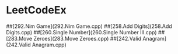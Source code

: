 # LeetCodeEx

##[292.Nim Game](292.Nim Game.cpp)
##[258.Add Digits](258.Add Digits.cpp)
##[260.Single Number](260.Single Number III.cpp)
##[283.Move Zeroes](283.Move Zeroes.cpp)
##[242.Valid Anagram](242.Valid Anagram.cpp)
